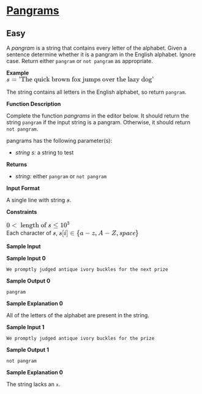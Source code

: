 # [Pangrams](https://www.hackerrank.com/challenges/pangrams/problem?isFullScreen=true)
## Easy
<div class="challenge-body-html"><div class="challenge_problem_statement"><div class="msB challenge_problem_statement_body"><div class="hackdown-content"><svg style="display: none;"><defs id="MathJax_SVG_glyphs"></defs></svg><p>A <em>pangram</em> is a string that contains every letter of the alphabet.  Given a sentence determine whether it is a pangram in the English alphabet.  Ignore case.  Return either <code>pangram</code> or <code>not pangram</code> as appropriate.</p>

<p><strong>Example</strong> <br>
<span style="font-size: 100%; display: inline-block;" class="MathJax_SVG" id="MathJax-Element-1-Frame"><svg xmlns:xlink="http://www.w3.org/1999/xlink" width="50.396ex" height="2.509ex" style="vertical-align: -0.671ex;" viewBox="0 -791.3 21698.1 1080.4" role="img" focusable="false"><g stroke="currentColor" fill="currentColor" stroke-width="0" transform="matrix(1 0 0 -1 0 0)"><path stroke-width="1" d="M131 289Q131 321 147 354T203 415T300 442Q362 442 390 415T419 355Q419 323 402 308T364 292Q351 292 340 300T328 326Q328 342 337 354T354 372T367 378Q368 378 368 379Q368 382 361 388T336 399T297 405Q249 405 227 379T204 326Q204 301 223 291T278 274T330 259Q396 230 396 163Q396 135 385 107T352 51T289 7T195 -10Q118 -10 86 19T53 87Q53 126 74 143T118 160Q133 160 146 151T160 120Q160 94 142 76T111 58Q109 57 108 57T107 55Q108 52 115 47T146 34T201 27Q237 27 263 38T301 66T318 97T323 122Q323 150 302 164T254 181T195 196T148 231Q131 256 131 289Z"></path><g transform="translate(747,0)"><path stroke-width="1" d="M56 347Q56 360 70 367H707Q722 359 722 347Q722 336 708 328L390 327H72Q56 332 56 347ZM56 153Q56 168 72 173H708Q722 163 722 153Q722 140 707 133H70Q56 140 56 153Z"></path></g><g transform="translate(1803,0)"><path stroke-width="1" d="M78 634Q78 659 95 676T138 694Q166 694 189 668T212 579Q212 525 190 476T146 403T118 379Q114 379 105 388T95 401Q95 404 107 417T133 448T161 500T176 572Q176 584 175 584T170 581T157 576T139 573Q114 573 96 590T78 634Z"></path><path stroke-width="1" d="M36 443Q37 448 46 558T55 671V677H666V671Q667 666 676 556T685 443V437H645V443Q645 445 642 478T631 544T610 593Q593 614 555 625Q534 630 478 630H451H443Q417 630 414 618Q413 616 413 339V63Q420 53 439 50T528 46H558V0H545L361 3Q186 1 177 0H164V46H194Q264 46 283 49T309 63V339V550Q309 620 304 625T271 630H244H224Q154 630 119 601Q101 585 93 554T81 486T76 443V437H36V443Z" transform="translate(278,0)"></path><path stroke-width="1" d="M41 46H55Q94 46 102 60V68Q102 77 102 91T102 124T102 167T103 217T103 272T103 329Q103 366 103 407T103 482T102 542T102 586T102 603Q99 622 88 628T43 637H25V660Q25 683 27 683L37 684Q47 685 66 686T103 688Q120 689 140 690T170 693T181 694H184V367Q244 442 328 442Q451 442 463 329Q464 322 464 190V104Q464 66 466 59T477 49Q498 46 526 46H542V0H534L510 1Q487 2 460 2T422 3Q319 3 310 0H302V46H318Q379 46 379 62Q380 64 380 200Q379 335 378 343Q372 371 358 385T334 402T308 404Q263 404 229 370Q202 343 195 315T187 232V168V108Q187 78 188 68T191 55T200 49Q221 46 249 46H265V0H257L234 1Q210 2 183 2T145 3Q42 3 33 0H25V46H41Z" transform="translate(1001,0)"></path><path stroke-width="1" d="M28 218Q28 273 48 318T98 391T163 433T229 448Q282 448 320 430T378 380T406 316T415 245Q415 238 408 231H126V216Q126 68 226 36Q246 30 270 30Q312 30 342 62Q359 79 369 104L379 128Q382 131 395 131H398Q415 131 415 121Q415 117 412 108Q393 53 349 21T250 -11Q155 -11 92 58T28 218ZM333 275Q322 403 238 411H236Q228 411 220 410T195 402T166 381T143 340T127 274V267H333V275Z" transform="translate(1557,0)"></path><path stroke-width="1" d="M33 218Q33 308 95 374T236 441H246Q330 441 381 372L387 364Q388 364 404 403L420 442H457V156Q457 -132 458 -134Q462 -142 470 -145Q491 -148 519 -148H535V-194H527L504 -193Q480 -192 453 -192T415 -191Q312 -191 303 -194H295V-148H311Q339 -148 360 -145Q369 -141 371 -135T373 -106V-41V49Q313 -11 236 -11Q154 -11 94 53T33 218ZM376 300Q346 389 278 401Q275 401 269 401T261 402Q211 400 171 350T131 214Q131 137 165 82T253 27Q296 27 328 54T376 118V300Z" transform="translate(2252,0)"></path><path stroke-width="1" d="M383 58Q327 -10 256 -10H249Q124 -10 105 89Q104 96 103 226Q102 335 102 348T96 369Q86 385 36 385H25V408Q25 431 27 431L38 432Q48 433 67 434T105 436Q122 437 142 438T172 441T184 442H187V261Q188 77 190 64Q193 49 204 40Q224 26 264 26Q290 26 311 35T343 58T363 90T375 120T379 144Q379 145 379 161T380 201T380 248V315Q380 361 370 372T320 385H302V431Q304 431 378 436T457 442H464V264Q464 84 465 81Q468 61 479 55T524 46H542V0Q540 0 467 -5T390 -11H383V58Z" transform="translate(2780,0)"></path><path stroke-width="1" d="M69 609Q69 637 87 653T131 669Q154 667 171 652T188 609Q188 579 171 564T129 549Q104 549 87 564T69 609ZM247 0Q232 3 143 3Q132 3 106 3T56 1L34 0H26V46H42Q70 46 91 49Q100 53 102 60T104 102V205V293Q104 345 102 359T88 378Q74 385 41 385H30V408Q30 431 32 431L42 432Q52 433 70 434T106 436Q123 437 142 438T171 441T182 442H185V62Q190 52 197 50T232 46H255V0H247Z" transform="translate(3337,0)"></path><path stroke-width="1" d="M370 305T349 305T313 320T297 358Q297 381 312 396Q317 401 317 402T307 404Q281 408 258 408Q209 408 178 376Q131 329 131 219Q131 137 162 90Q203 29 272 29Q313 29 338 55T374 117Q376 125 379 127T395 129H409Q415 123 415 120Q415 116 411 104T395 71T366 33T318 2T249 -11Q163 -11 99 53T34 214Q34 318 99 383T250 448T370 421T404 357Q404 334 387 320Z" transform="translate(3615,0)"></path><path stroke-width="1" d="M36 46H50Q89 46 97 60V68Q97 77 97 91T97 124T98 167T98 217T98 272T98 329Q98 366 98 407T98 482T98 542T97 586T97 603Q94 622 83 628T38 637H20V660Q20 683 22 683L32 684Q42 685 61 686T98 688Q115 689 135 690T165 693T176 694H179V463L180 233L240 287Q300 341 304 347Q310 356 310 364Q310 383 289 385H284V431H293Q308 428 412 428Q475 428 484 431H489V385H476Q407 380 360 341Q286 278 286 274Q286 273 349 181T420 79Q434 60 451 53T500 46H511V0H505Q496 3 418 3Q322 3 307 0H299V46H306Q330 48 330 65Q330 72 326 79Q323 84 276 153T228 222L176 176V120V84Q176 65 178 59T189 49Q210 46 238 46H254V0H246Q231 3 137 3T28 0H20V46H36Z" transform="translate(4060,0)"></path><path stroke-width="1" d="M307 -11Q234 -11 168 55L158 37Q156 34 153 28T147 17T143 10L138 1L118 0H98V298Q98 599 97 603Q94 622 83 628T38 637H20V660Q20 683 22 683L32 684Q42 685 61 686T98 688Q115 689 135 690T165 693T176 694H179V543Q179 391 180 391L183 394Q186 397 192 401T207 411T228 421T254 431T286 439T323 442Q401 442 461 379T522 216Q522 115 458 52T307 -11ZM182 98Q182 97 187 90T196 79T206 67T218 55T233 44T250 35T271 29T295 26Q330 26 363 46T412 113Q424 148 424 212Q424 287 412 323Q385 405 300 405Q270 405 239 390T188 347L182 339V98Z" transform="translate(4838,0)"></path><path stroke-width="1" d="M36 46H50Q89 46 97 60V68Q97 77 97 91T98 122T98 161T98 203Q98 234 98 269T98 328L97 351Q94 370 83 376T38 385H20V408Q20 431 22 431L32 432Q42 433 60 434T96 436Q112 437 131 438T160 441T171 442H174V373Q213 441 271 441H277Q322 441 343 419T364 373Q364 352 351 337T313 322Q288 322 276 338T263 372Q263 381 265 388T270 400T273 405Q271 407 250 401Q234 393 226 386Q179 341 179 207V154Q179 141 179 127T179 101T180 81T180 66V61Q181 59 183 57T188 54T193 51T200 49T207 48T216 47T225 47T235 46T245 46H276V0H267Q249 3 140 3Q37 3 28 0H20V46H36Z" transform="translate(5395,0)"></path><path stroke-width="1" d="M28 214Q28 309 93 378T250 448Q340 448 405 380T471 215Q471 120 407 55T250 -10Q153 -10 91 57T28 214ZM250 30Q372 30 372 193V225V250Q372 272 371 288T364 326T348 362T317 390T268 410Q263 411 252 411Q222 411 195 399Q152 377 139 338T126 246V226Q126 130 145 91Q177 30 250 30Z" transform="translate(5787,0)"></path><path stroke-width="1" d="M90 368Q84 378 76 380T40 385H18V431H24L43 430Q62 430 84 429T116 428Q206 428 221 431H229V385H215Q177 383 177 368Q177 367 221 239L265 113L339 328L333 345Q323 374 316 379Q308 384 278 385H258V431H264Q270 428 348 428Q439 428 454 431H461V385H452Q404 385 404 369Q404 366 418 324T449 234T481 143L496 100L537 219Q579 341 579 347Q579 363 564 373T530 385H522V431H529Q541 428 624 428Q692 428 698 431H703V385H697Q696 385 691 385T682 384Q635 377 619 334L559 161Q546 124 528 71Q508 12 503 1T487 -11H479Q460 -11 456 -4Q455 -3 407 133L361 267Q359 263 266 -4Q261 -11 243 -11H238Q225 -11 220 -3L90 368Z" transform="translate(6288,0)"></path><path stroke-width="1" d="M41 46H55Q94 46 102 60V68Q102 77 102 91T102 122T103 161T103 203Q103 234 103 269T102 328V351Q99 370 88 376T43 385H25V408Q25 431 27 431L37 432Q47 433 65 434T102 436Q119 437 138 438T167 441T178 442H181V402Q181 364 182 364T187 369T199 384T218 402T247 421T285 437Q305 442 336 442Q450 438 463 329Q464 322 464 190V104Q464 66 466 59T477 49Q498 46 526 46H542V0H534L510 1Q487 2 460 2T422 3Q319 3 310 0H302V46H318Q379 46 379 62Q380 64 380 200Q379 335 378 343Q372 371 358 385T334 402T308 404Q263 404 229 370Q202 343 195 315T187 232V168V108Q187 78 188 68T191 55T200 49Q221 46 249 46H265V0H257L234 1Q210 2 183 2T145 3Q42 3 33 0H25V46H41Z" transform="translate(7010,0)"></path><path stroke-width="1" d="M273 0Q255 3 146 3Q43 3 34 0H26V46H42Q70 46 91 49Q99 52 103 60Q104 62 104 224V385H33V431H104V497L105 564L107 574Q126 639 171 668T266 704Q267 704 275 704T289 705Q330 702 351 679T372 627Q372 604 358 590T321 576T284 590T270 627Q270 647 288 667H284Q280 668 273 668Q245 668 223 647T189 592Q183 572 182 497V431H293V385H185V225Q185 63 186 61T189 57T194 54T199 51T206 49T213 48T222 47T231 47T241 46T251 46H282V0H273Z" transform="translate(7817,0)"></path><path stroke-width="1" d="M28 214Q28 309 93 378T250 448Q340 448 405 380T471 215Q471 120 407 55T250 -10Q153 -10 91 57T28 214ZM250 30Q372 30 372 193V225V250Q372 272 371 288T364 326T348 362T317 390T268 410Q263 411 252 411Q222 411 195 399Q152 377 139 338T126 246V226Q126 130 145 91Q177 30 250 30Z" transform="translate(8123,0)"></path><path stroke-width="1" d="M201 0Q189 3 102 3Q26 3 17 0H11V46H25Q48 47 67 52T96 61T121 78T139 96T160 122T180 150L226 210L168 288Q159 301 149 315T133 336T122 351T113 363T107 370T100 376T94 379T88 381T80 383Q74 383 44 385H16V431H23Q59 429 126 429Q219 429 229 431H237V385Q201 381 201 369Q201 367 211 353T239 315T268 274L272 270L297 304Q329 345 329 358Q329 364 327 369T322 376T317 380T310 384L307 385H302V431H309Q324 428 408 428Q487 428 493 431H499V385H492Q443 385 411 368Q394 360 377 341T312 257L296 236L358 151Q424 61 429 57T446 50Q464 46 499 46H516V0H510H502Q494 1 482 1T457 2T432 2T414 3Q403 3 377 3T327 1L304 0H295V46H298Q309 46 320 51T331 63Q331 65 291 120L250 175Q249 174 219 133T185 88Q181 83 181 74Q181 63 188 55T206 46Q208 46 208 23V0H201Z" transform="translate(8624,0)"></path><path stroke-width="1" d="M98 609Q98 637 116 653T160 669Q183 667 200 652T217 609Q217 579 200 564T158 549Q133 549 116 564T98 609ZM28 -163Q58 -168 64 -168Q124 -168 135 -77Q137 -65 137 141T136 353Q132 371 120 377T72 385H52V408Q52 431 54 431L58 432Q62 432 70 432T87 433T108 434T133 436Q151 437 171 438T202 441T214 442H218V184Q217 -36 217 -59T211 -98Q195 -145 153 -175T58 -205Q9 -205 -23 -179T-55 -117Q-55 -94 -40 -79T-2 -64T36 -79T52 -118Q52 -143 28 -163Z" transform="translate(9402,0)"></path><path stroke-width="1" d="M383 58Q327 -10 256 -10H249Q124 -10 105 89Q104 96 103 226Q102 335 102 348T96 369Q86 385 36 385H25V408Q25 431 27 431L38 432Q48 433 67 434T105 436Q122 437 142 438T172 441T184 442H187V261Q188 77 190 64Q193 49 204 40Q224 26 264 26Q290 26 311 35T343 58T363 90T375 120T379 144Q379 145 379 161T380 201T380 248V315Q380 361 370 372T320 385H302V431Q304 431 378 436T457 442H464V264Q464 84 465 81Q468 61 479 55T524 46H542V0Q540 0 467 -5T390 -11H383V58Z" transform="translate(9709,0)"></path><path stroke-width="1" d="M41 46H55Q94 46 102 60V68Q102 77 102 91T102 122T103 161T103 203Q103 234 103 269T102 328V351Q99 370 88 376T43 385H25V408Q25 431 27 431L37 432Q47 433 65 434T102 436Q119 437 138 438T167 441T178 442H181V402Q181 364 182 364T187 369T199 384T218 402T247 421T285 437Q305 442 336 442Q351 442 364 440T387 434T406 426T421 417T432 406T441 395T448 384T452 374T455 366L457 361L460 365Q463 369 466 373T475 384T488 397T503 410T523 422T546 432T572 439T603 442Q729 442 740 329Q741 322 741 190V104Q741 66 743 59T754 49Q775 46 803 46H819V0H811L788 1Q764 2 737 2T699 3Q596 3 587 0H579V46H595Q656 46 656 62Q657 64 657 200Q656 335 655 343Q649 371 635 385T611 402T585 404Q540 404 506 370Q479 343 472 315T464 232V168V108Q464 78 465 68T468 55T477 49Q498 46 526 46H542V0H534L510 1Q487 2 460 2T422 3Q319 3 310 0H302V46H318Q379 46 379 62Q380 64 380 200Q379 335 378 343Q372 371 358 385T334 402T308 404Q263 404 229 370Q202 343 195 315T187 232V168V108Q187 78 188 68T191 55T200 49Q221 46 249 46H265V0H257L234 1Q210 2 183 2T145 3Q42 3 33 0H25V46H41Z" transform="translate(10265,0)"></path><path stroke-width="1" d="M36 -148H50Q89 -148 97 -134V-126Q97 -119 97 -107T97 -77T98 -38T98 6T98 55T98 106Q98 140 98 177T98 243T98 296T97 335T97 351Q94 370 83 376T38 385H20V408Q20 431 22 431L32 432Q42 433 61 434T98 436Q115 437 135 438T165 441T176 442H179V416L180 390L188 397Q247 441 326 441Q407 441 464 377T522 216Q522 115 457 52T310 -11Q242 -11 190 33L182 40V-45V-101Q182 -128 184 -134T195 -145Q216 -148 244 -148H260V-194H252L228 -193Q205 -192 178 -192T140 -191Q37 -191 28 -194H20V-148H36ZM424 218Q424 292 390 347T305 402Q234 402 182 337V98Q222 26 294 26Q345 26 384 80T424 218Z" transform="translate(11099,0)"></path><path stroke-width="1" d="M295 316Q295 356 268 385T190 414Q154 414 128 401Q98 382 98 349Q97 344 98 336T114 312T157 287Q175 282 201 278T245 269T277 256Q294 248 310 236T342 195T359 133Q359 71 321 31T198 -10H190Q138 -10 94 26L86 19L77 10Q71 4 65 -1L54 -11H46H42Q39 -11 33 -5V74V132Q33 153 35 157T45 162H54Q66 162 70 158T75 146T82 119T101 77Q136 26 198 26Q295 26 295 104Q295 133 277 151Q257 175 194 187T111 210Q75 227 54 256T33 318Q33 357 50 384T93 424T143 442T187 447H198Q238 447 268 432L283 424L292 431Q302 440 314 448H322H326Q329 448 335 442V310L329 304H301Q295 310 295 316Z" transform="translate(11655,0)"></path><path stroke-width="1" d="M28 214Q28 309 93 378T250 448Q340 448 405 380T471 215Q471 120 407 55T250 -10Q153 -10 91 57T28 214ZM250 30Q372 30 372 193V225V250Q372 272 371 288T364 326T348 362T317 390T268 410Q263 411 252 411Q222 411 195 399Q152 377 139 338T126 246V226Q126 130 145 91Q177 30 250 30Z" transform="translate(12300,0)"></path><path stroke-width="1" d="M338 431Q344 429 422 429Q479 429 503 431H508V385H497Q439 381 423 345Q421 341 356 172T288 -2Q283 -11 263 -11Q244 -11 239 -2Q99 359 98 364Q93 378 82 381T43 385H19V431H25L33 430Q41 430 53 430T79 430T104 429T122 428Q217 428 232 431H240V385H226Q187 384 184 370Q184 366 235 234L286 102L377 341V349Q377 363 367 372T349 383T335 385H331V431H338Z" transform="translate(12800,0)"></path><path stroke-width="1" d="M28 218Q28 273 48 318T98 391T163 433T229 448Q282 448 320 430T378 380T406 316T415 245Q415 238 408 231H126V216Q126 68 226 36Q246 30 270 30Q312 30 342 62Q359 79 369 104L379 128Q382 131 395 131H398Q415 131 415 121Q415 117 412 108Q393 53 349 21T250 -11Q155 -11 92 58T28 218ZM333 275Q322 403 238 411H236Q228 411 220 410T195 402T166 381T143 340T127 274V267H333V275Z" transform="translate(13329,0)"></path><path stroke-width="1" d="M36 46H50Q89 46 97 60V68Q97 77 97 91T98 122T98 161T98 203Q98 234 98 269T98 328L97 351Q94 370 83 376T38 385H20V408Q20 431 22 431L32 432Q42 433 60 434T96 436Q112 437 131 438T160 441T171 442H174V373Q213 441 271 441H277Q322 441 343 419T364 373Q364 352 351 337T313 322Q288 322 276 338T263 372Q263 381 265 388T270 400T273 405Q271 407 250 401Q234 393 226 386Q179 341 179 207V154Q179 141 179 127T179 101T180 81T180 66V61Q181 59 183 57T188 54T193 51T200 49T207 48T216 47T225 47T235 46T245 46H276V0H267Q249 3 140 3Q37 3 28 0H20V46H36Z" transform="translate(13773,0)"></path><path stroke-width="1" d="M27 422Q80 426 109 478T141 600V615H181V431H316V385H181V241Q182 116 182 100T189 68Q203 29 238 29Q282 29 292 100Q293 108 293 146V181H333V146V134Q333 57 291 17Q264 -10 221 -10Q187 -10 162 2T124 33T105 68T98 100Q97 107 97 248V385H18V422H27Z" transform="translate(14416,0)"></path><path stroke-width="1" d="M41 46H55Q94 46 102 60V68Q102 77 102 91T102 124T102 167T103 217T103 272T103 329Q103 366 103 407T103 482T102 542T102 586T102 603Q99 622 88 628T43 637H25V660Q25 683 27 683L37 684Q47 685 66 686T103 688Q120 689 140 690T170 693T181 694H184V367Q244 442 328 442Q451 442 463 329Q464 322 464 190V104Q464 66 466 59T477 49Q498 46 526 46H542V0H534L510 1Q487 2 460 2T422 3Q319 3 310 0H302V46H318Q379 46 379 62Q380 64 380 200Q379 335 378 343Q372 371 358 385T334 402T308 404Q263 404 229 370Q202 343 195 315T187 232V168V108Q187 78 188 68T191 55T200 49Q221 46 249 46H265V0H257L234 1Q210 2 183 2T145 3Q42 3 33 0H25V46H41Z" transform="translate(14805,0)"></path><path stroke-width="1" d="M28 218Q28 273 48 318T98 391T163 433T229 448Q282 448 320 430T378 380T406 316T415 245Q415 238 408 231H126V216Q126 68 226 36Q246 30 270 30Q312 30 342 62Q359 79 369 104L379 128Q382 131 395 131H398Q415 131 415 121Q415 117 412 108Q393 53 349 21T250 -11Q155 -11 92 58T28 218ZM333 275Q322 403 238 411H236Q228 411 220 410T195 402T166 381T143 340T127 274V267H333V275Z" transform="translate(15362,0)"></path><path stroke-width="1" d="M42 46H56Q95 46 103 60V68Q103 77 103 91T103 124T104 167T104 217T104 272T104 329Q104 366 104 407T104 482T104 542T103 586T103 603Q100 622 89 628T44 637H26V660Q26 683 28 683L38 684Q48 685 67 686T104 688Q121 689 141 690T171 693T182 694H185V379Q185 62 186 60Q190 52 198 49Q219 46 247 46H263V0H255L232 1Q209 2 183 2T145 3T107 3T57 1L34 0H26V46H42Z" transform="translate(16056,0)"></path><path stroke-width="1" d="M137 305T115 305T78 320T63 359Q63 394 97 421T218 448Q291 448 336 416T396 340Q401 326 401 309T402 194V124Q402 76 407 58T428 40Q443 40 448 56T453 109V145H493V106Q492 66 490 59Q481 29 455 12T400 -6T353 12T329 54V58L327 55Q325 52 322 49T314 40T302 29T287 17T269 6T247 -2T221 -8T190 -11Q130 -11 82 20T34 107Q34 128 41 147T68 188T116 225T194 253T304 268H318V290Q318 324 312 340Q290 411 215 411Q197 411 181 410T156 406T148 403Q170 388 170 359Q170 334 154 320ZM126 106Q126 75 150 51T209 26Q247 26 276 49T315 109Q317 116 318 175Q318 233 317 233Q309 233 296 232T251 223T193 203T147 166T126 106Z" transform="translate(16335,0)"></path><path stroke-width="1" d="M42 263Q44 270 48 345T53 423V431H393Q399 425 399 415Q399 403 398 402L381 378Q364 355 331 309T265 220L134 41L182 40H206Q254 40 283 46T331 77Q352 105 359 185L361 201Q361 202 381 202H401V196Q401 195 393 103T384 6V0H209L34 1L31 3Q28 8 28 17Q28 30 29 31T160 210T294 394H236Q169 393 152 388Q127 382 113 367Q89 344 82 264V255H42V263Z" transform="translate(16835,0)"></path><path stroke-width="1" d="M69 -66Q91 -66 104 -80T118 -116Q118 -134 109 -145T91 -160Q84 -163 97 -166Q104 -168 111 -168Q131 -168 148 -159T175 -138T197 -106T213 -75T225 -43L242 0L170 183Q150 233 125 297Q101 358 96 368T80 381Q79 382 78 382Q66 385 34 385H19V431H26L46 430Q65 430 88 429T122 428Q129 428 142 428T171 429T200 430T224 430L233 431H241V385H232Q183 385 185 366L286 112Q286 113 332 227L376 341V350Q376 365 366 373T348 383T334 385H331V431H337H344Q351 431 361 431T382 430T405 429T422 429Q477 429 503 431H508V385H497Q441 380 422 345Q420 343 378 235T289 9T227 -131Q180 -204 113 -204Q69 -204 44 -177T19 -116Q19 -89 35 -78T69 -66Z" transform="translate(17280,0)"></path><path stroke-width="1" d="M376 495Q376 511 376 535T377 568Q377 613 367 624T316 637H298V660Q298 683 300 683L310 684Q320 685 339 686T376 688Q393 689 413 690T443 693T454 694H457V390Q457 84 458 81Q461 61 472 55T517 46H535V0Q533 0 459 -5T380 -11H373V44L365 37Q307 -11 235 -11Q158 -11 96 50T34 215Q34 315 97 378T244 442Q319 442 376 393V495ZM373 342Q328 405 260 405Q211 405 173 369Q146 341 139 305T131 211Q131 155 138 120T173 59Q203 26 251 26Q322 26 373 103V342Z" transform="translate(18058,0)"></path><path stroke-width="1" d="M28 214Q28 309 93 378T250 448Q340 448 405 380T471 215Q471 120 407 55T250 -10Q153 -10 91 57T28 214ZM250 30Q372 30 372 193V225V250Q372 272 371 288T364 326T348 362T317 390T268 410Q263 411 252 411Q222 411 195 399Q152 377 139 338T126 246V226Q126 130 145 91Q177 30 250 30Z" transform="translate(18615,0)"></path><path stroke-width="1" d="M329 409Q373 453 429 453Q459 453 472 434T485 396Q485 382 476 371T449 360Q416 360 412 390Q410 404 415 411Q415 412 416 414V415Q388 412 363 393Q355 388 355 386Q355 385 359 381T368 369T379 351T388 325T392 292Q392 230 343 187T222 143Q172 143 123 171Q112 153 112 133Q112 98 138 81Q147 75 155 75T227 73Q311 72 335 67Q396 58 431 26Q470 -13 470 -72Q470 -139 392 -175Q332 -206 250 -206Q167 -206 107 -175Q29 -140 29 -75Q29 -39 50 -15T92 18L103 24Q67 55 67 108Q67 155 96 193Q52 237 52 292Q52 355 102 398T223 442Q274 442 318 416L329 409ZM299 343Q294 371 273 387T221 404Q192 404 171 388T145 343Q142 326 142 292Q142 248 149 227T179 192Q196 182 222 182Q244 182 260 189T283 207T294 227T299 242Q302 258 302 292T299 343ZM403 -75Q403 -50 389 -34T348 -11T299 -2T245 0H218Q151 0 138 -6Q118 -15 107 -34T95 -74Q95 -84 101 -97T122 -127T170 -155T250 -167Q319 -167 361 -139T403 -75Z" transform="translate(19115,0)"></path><path stroke-width="1" d="M78 634Q78 659 95 676T138 694Q166 694 189 668T212 579Q212 525 190 476T146 403T118 379Q114 379 105 388T95 401Q95 404 107 417T133 448T161 500T176 572Q176 584 175 584T170 581T157 576T139 573Q114 573 96 590T78 634Z" transform="translate(19616,0)"></path></g></g></svg></span>  </p>

<p>The string contains all letters in the English alphabet, so return <code>pangram</code>.</p>

<p><strong>Function Description</strong></p>

<p>Complete the function <em>pangrams</em> in the editor below.  It should return the string <code>pangram</code> if the input string is a pangram.  Otherwise, it should return <code>not pangram</code>.  </p>

<p>pangrams has the following parameter(s):</p>

<ul>
<li><em>string s:</em> a string to test  </li>
</ul>

<p><strong>Returns</strong>  </p>

<ul>
<li><em>string:</em> either <code>pangram</code> or <code>not pangram</code>  </li>
</ul></div></div></div><div class="challenge_input_format"><div class="msB challenge_input_format_title"><p><strong>Input Format</strong></p></div><div class="msB challenge_input_format_body"><div class="hackdown-content"><svg style="display: none;"><defs id="MathJax_SVG_glyphs"></defs></svg><p>A single line with string <span style="font-size: 100%; display: inline-block;" class="MathJax_SVG" id="MathJax-Element-1-Frame"><svg xmlns:xlink="http://www.w3.org/1999/xlink" width="1.09ex" height="1.676ex" style="vertical-align: -0.338ex;" viewBox="0 -576.1 469.5 721.6" role="img" focusable="false"><g stroke="currentColor" fill="currentColor" stroke-width="0" transform="matrix(1 0 0 -1 0 0)"><path stroke-width="1" d="M131 289Q131 321 147 354T203 415T300 442Q362 442 390 415T419 355Q419 323 402 308T364 292Q351 292 340 300T328 326Q328 342 337 354T354 372T367 378Q368 378 368 379Q368 382 361 388T336 399T297 405Q249 405 227 379T204 326Q204 301 223 291T278 274T330 259Q396 230 396 163Q396 135 385 107T352 51T289 7T195 -10Q118 -10 86 19T53 87Q53 126 74 143T118 160Q133 160 146 151T160 120Q160 94 142 76T111 58Q109 57 108 57T107 55Q108 52 115 47T146 34T201 27Q237 27 263 38T301 66T318 97T323 122Q323 150 302 164T254 181T195 196T148 231Q131 256 131 289Z"></path></g></svg></span>. </p></div></div></div><div class="challenge_constraints"><div class="msB challenge_constraints_title"><p><strong>Constraints</strong></p></div><div class="msB challenge_constraints_body"><div class="hackdown-content"><svg style="display: none;"><defs id="MathJax_SVG_glyphs"></defs></svg><p><span style="font-size: 100%; display: inline-block;" class="MathJax_SVG" id="MathJax-Element-1-Frame"><svg xmlns:xlink="http://www.w3.org/1999/xlink" width="21.777ex" height="3.009ex" style="vertical-align: -0.671ex;" viewBox="0 -1006.6 9376 1295.7" role="img" focusable="false"><g stroke="currentColor" fill="currentColor" stroke-width="0" transform="matrix(1 0 0 -1 0 0)"><path stroke-width="1" d="M96 585Q152 666 249 666Q297 666 345 640T423 548Q460 465 460 320Q460 165 417 83Q397 41 362 16T301 -15T250 -22Q224 -22 198 -16T137 16T82 83Q39 165 39 320Q39 494 96 585ZM321 597Q291 629 250 629Q208 629 178 597Q153 571 145 525T137 333Q137 175 145 125T181 46Q209 16 250 16Q290 16 318 46Q347 76 354 130T362 333Q362 478 354 524T321 597Z"></path><g transform="translate(778,0)"><path stroke-width="1" d="M694 -11T694 -19T688 -33T678 -40Q671 -40 524 29T234 166L90 235Q83 240 83 250Q83 261 91 266Q664 540 678 540Q681 540 687 534T694 519T687 505Q686 504 417 376L151 250L417 124Q686 -4 687 -5Q694 -11 694 -19Z"></path></g><g transform="translate(1834,0)"><path stroke-width="1" d="M42 46H56Q95 46 103 60V68Q103 77 103 91T103 124T104 167T104 217T104 272T104 329Q104 366 104 407T104 482T104 542T103 586T103 603Q100 622 89 628T44 637H26V660Q26 683 28 683L38 684Q48 685 67 686T104 688Q121 689 141 690T171 693T182 694H185V379Q185 62 186 60Q190 52 198 49Q219 46 247 46H263V0H255L232 1Q209 2 183 2T145 3T107 3T57 1L34 0H26V46H42Z" transform="translate(250,0)"></path><path stroke-width="1" d="M28 218Q28 273 48 318T98 391T163 433T229 448Q282 448 320 430T378 380T406 316T415 245Q415 238 408 231H126V216Q126 68 226 36Q246 30 270 30Q312 30 342 62Q359 79 369 104L379 128Q382 131 395 131H398Q415 131 415 121Q415 117 412 108Q393 53 349 21T250 -11Q155 -11 92 58T28 218ZM333 275Q322 403 238 411H236Q228 411 220 410T195 402T166 381T143 340T127 274V267H333V275Z" transform="translate(528,0)"></path><path stroke-width="1" d="M41 46H55Q94 46 102 60V68Q102 77 102 91T102 122T103 161T103 203Q103 234 103 269T102 328V351Q99 370 88 376T43 385H25V408Q25 431 27 431L37 432Q47 433 65 434T102 436Q119 437 138 438T167 441T178 442H181V402Q181 364 182 364T187 369T199 384T218 402T247 421T285 437Q305 442 336 442Q450 438 463 329Q464 322 464 190V104Q464 66 466 59T477 49Q498 46 526 46H542V0H534L510 1Q487 2 460 2T422 3Q319 3 310 0H302V46H318Q379 46 379 62Q380 64 380 200Q379 335 378 343Q372 371 358 385T334 402T308 404Q263 404 229 370Q202 343 195 315T187 232V168V108Q187 78 188 68T191 55T200 49Q221 46 249 46H265V0H257L234 1Q210 2 183 2T145 3Q42 3 33 0H25V46H41Z" transform="translate(973,0)"></path><path stroke-width="1" d="M329 409Q373 453 429 453Q459 453 472 434T485 396Q485 382 476 371T449 360Q416 360 412 390Q410 404 415 411Q415 412 416 414V415Q388 412 363 393Q355 388 355 386Q355 385 359 381T368 369T379 351T388 325T392 292Q392 230 343 187T222 143Q172 143 123 171Q112 153 112 133Q112 98 138 81Q147 75 155 75T227 73Q311 72 335 67Q396 58 431 26Q470 -13 470 -72Q470 -139 392 -175Q332 -206 250 -206Q167 -206 107 -175Q29 -140 29 -75Q29 -39 50 -15T92 18L103 24Q67 55 67 108Q67 155 96 193Q52 237 52 292Q52 355 102 398T223 442Q274 442 318 416L329 409ZM299 343Q294 371 273 387T221 404Q192 404 171 388T145 343Q142 326 142 292Q142 248 149 227T179 192Q196 182 222 182Q244 182 260 189T283 207T294 227T299 242Q302 258 302 292T299 343ZM403 -75Q403 -50 389 -34T348 -11T299 -2T245 0H218Q151 0 138 -6Q118 -15 107 -34T95 -74Q95 -84 101 -97T122 -127T170 -155T250 -167Q319 -167 361 -139T403 -75Z" transform="translate(1529,0)"></path><path stroke-width="1" d="M27 422Q80 426 109 478T141 600V615H181V431H316V385H181V241Q182 116 182 100T189 68Q203 29 238 29Q282 29 292 100Q293 108 293 146V181H333V146V134Q333 57 291 17Q264 -10 221 -10Q187 -10 162 2T124 33T105 68T98 100Q97 107 97 248V385H18V422H27Z" transform="translate(2030,0)"></path><path stroke-width="1" d="M41 46H55Q94 46 102 60V68Q102 77 102 91T102 124T102 167T103 217T103 272T103 329Q103 366 103 407T103 482T102 542T102 586T102 603Q99 622 88 628T43 637H25V660Q25 683 27 683L37 684Q47 685 66 686T103 688Q120 689 140 690T170 693T181 694H184V367Q244 442 328 442Q451 442 463 329Q464 322 464 190V104Q464 66 466 59T477 49Q498 46 526 46H542V0H534L510 1Q487 2 460 2T422 3Q319 3 310 0H302V46H318Q379 46 379 62Q380 64 380 200Q379 335 378 343Q372 371 358 385T334 402T308 404Q263 404 229 370Q202 343 195 315T187 232V168V108Q187 78 188 68T191 55T200 49Q221 46 249 46H265V0H257L234 1Q210 2 183 2T145 3Q42 3 33 0H25V46H41Z" transform="translate(2419,0)"></path><path stroke-width="1" d="M28 214Q28 309 93 378T250 448Q340 448 405 380T471 215Q471 120 407 55T250 -10Q153 -10 91 57T28 214ZM250 30Q372 30 372 193V225V250Q372 272 371 288T364 326T348 362T317 390T268 410Q263 411 252 411Q222 411 195 399Q152 377 139 338T126 246V226Q126 130 145 91Q177 30 250 30Z" transform="translate(3226,0)"></path><path stroke-width="1" d="M273 0Q255 3 146 3Q43 3 34 0H26V46H42Q70 46 91 49Q99 52 103 60Q104 62 104 224V385H33V431H104V497L105 564L107 574Q126 639 171 668T266 704Q267 704 275 704T289 705Q330 702 351 679T372 627Q372 604 358 590T321 576T284 590T270 627Q270 647 288 667H284Q280 668 273 668Q245 668 223 647T189 592Q183 572 182 497V431H293V385H185V225Q185 63 186 61T189 57T194 54T199 51T206 49T213 48T222 47T231 47T241 46T251 46H282V0H273Z" transform="translate(3726,0)"></path></g><g transform="translate(6117,0)"><path stroke-width="1" d="M131 289Q131 321 147 354T203 415T300 442Q362 442 390 415T419 355Q419 323 402 308T364 292Q351 292 340 300T328 326Q328 342 337 354T354 372T367 378Q368 378 368 379Q368 382 361 388T336 399T297 405Q249 405 227 379T204 326Q204 301 223 291T278 274T330 259Q396 230 396 163Q396 135 385 107T352 51T289 7T195 -10Q118 -10 86 19T53 87Q53 126 74 143T118 160Q133 160 146 151T160 120Q160 94 142 76T111 58Q109 57 108 57T107 55Q108 52 115 47T146 34T201 27Q237 27 263 38T301 66T318 97T323 122Q323 150 302 164T254 181T195 196T148 231Q131 256 131 289Z"></path></g><g transform="translate(6864,0)"><path stroke-width="1" d="M674 636Q682 636 688 630T694 615T687 601Q686 600 417 472L151 346L399 228Q687 92 691 87Q694 81 694 76Q694 58 676 56H670L382 192Q92 329 90 331Q83 336 83 348Q84 359 96 365Q104 369 382 500T665 634Q669 636 674 636ZM84 -118Q84 -108 99 -98H678Q694 -104 694 -118Q694 -130 679 -138H98Q84 -131 84 -118Z"></path></g><g transform="translate(7921,0)"><path stroke-width="1" d="M213 578L200 573Q186 568 160 563T102 556H83V602H102Q149 604 189 617T245 641T273 663Q275 666 285 666Q294 666 302 660V361L303 61Q310 54 315 52T339 48T401 46H427V0H416Q395 3 257 3Q121 3 100 0H88V46H114Q136 46 152 46T177 47T193 50T201 52T207 57T213 61V578Z"></path><path stroke-width="1" d="M96 585Q152 666 249 666Q297 666 345 640T423 548Q460 465 460 320Q460 165 417 83Q397 41 362 16T301 -15T250 -22Q224 -22 198 -16T137 16T82 83Q39 165 39 320Q39 494 96 585ZM321 597Q291 629 250 629Q208 629 178 597Q153 571 145 525T137 333Q137 175 145 125T181 46Q209 16 250 16Q290 16 318 46Q347 76 354 130T362 333Q362 478 354 524T321 597Z" transform="translate(500,0)"></path><g transform="translate(1001,393)"><path stroke-width="1" transform="scale(0.707)" d="M127 463Q100 463 85 480T69 524Q69 579 117 622T233 665Q268 665 277 664Q351 652 390 611T430 522Q430 470 396 421T302 350L299 348Q299 347 308 345T337 336T375 315Q457 262 457 175Q457 96 395 37T238 -22Q158 -22 100 21T42 130Q42 158 60 175T105 193Q133 193 151 175T169 130Q169 119 166 110T159 94T148 82T136 74T126 70T118 67L114 66Q165 21 238 21Q293 21 321 74Q338 107 338 175V195Q338 290 274 322Q259 328 213 329L171 330L168 332Q166 335 166 348Q166 366 174 366Q202 366 232 371Q266 376 294 413T322 525V533Q322 590 287 612Q265 626 240 626Q208 626 181 615T143 592T132 580H135Q138 579 143 578T153 573T165 566T175 555T183 540T186 520Q186 498 172 481T127 463Z"></path></g></g></g></svg></span> <br>
Each character of <span style="font-size: 100%; display: inline-block;" class="MathJax_SVG" id="MathJax-Element-2-Frame"><svg xmlns:xlink="http://www.w3.org/1999/xlink" width="1.09ex" height="1.676ex" style="vertical-align: -0.338ex;" viewBox="0 -576.1 469.5 721.6" role="img" focusable="false"><g stroke="currentColor" fill="currentColor" stroke-width="0" transform="matrix(1 0 0 -1 0 0)"><path stroke-width="1" d="M131 289Q131 321 147 354T203 415T300 442Q362 442 390 415T419 355Q419 323 402 308T364 292Q351 292 340 300T328 326Q328 342 337 354T354 372T367 378Q368 378 368 379Q368 382 361 388T336 399T297 405Q249 405 227 379T204 326Q204 301 223 291T278 274T330 259Q396 230 396 163Q396 135 385 107T352 51T289 7T195 -10Q118 -10 86 19T53 87Q53 126 74 143T118 160Q133 160 146 151T160 120Q160 94 142 76T111 58Q109 57 108 57T107 55Q108 52 115 47T146 34T201 27Q237 27 263 38T301 66T318 97T323 122Q323 150 302 164T254 181T195 196T148 231Q131 256 131 289Z"></path></g></svg></span>, <span style="font-size: 100%; display: inline-block;" class="MathJax_SVG" id="MathJax-Element-3-Frame"><svg xmlns:xlink="http://www.w3.org/1999/xlink" width="27.308ex" height="2.843ex" style="vertical-align: -0.838ex;" viewBox="0 -863.1 11757.8 1223.9" role="img" focusable="false"><g stroke="currentColor" fill="currentColor" stroke-width="0" transform="matrix(1 0 0 -1 0 0)"><path stroke-width="1" d="M131 289Q131 321 147 354T203 415T300 442Q362 442 390 415T419 355Q419 323 402 308T364 292Q351 292 340 300T328 326Q328 342 337 354T354 372T367 378Q368 378 368 379Q368 382 361 388T336 399T297 405Q249 405 227 379T204 326Q204 301 223 291T278 274T330 259Q396 230 396 163Q396 135 385 107T352 51T289 7T195 -10Q118 -10 86 19T53 87Q53 126 74 143T118 160Q133 160 146 151T160 120Q160 94 142 76T111 58Q109 57 108 57T107 55Q108 52 115 47T146 34T201 27Q237 27 263 38T301 66T318 97T323 122Q323 150 302 164T254 181T195 196T148 231Q131 256 131 289Z"></path><g transform="translate(469,0)"><path stroke-width="1" d="M118 -250V750H255V710H158V-210H255V-250H118Z"></path></g><g transform="translate(748,0)"><path stroke-width="1" d="M184 600Q184 624 203 642T247 661Q265 661 277 649T290 619Q290 596 270 577T226 557Q211 557 198 567T184 600ZM21 287Q21 295 30 318T54 369T98 420T158 442Q197 442 223 419T250 357Q250 340 236 301T196 196T154 83Q149 61 149 51Q149 26 166 26Q175 26 185 29T208 43T235 78T260 137Q263 149 265 151T282 153Q302 153 302 143Q302 135 293 112T268 61T223 11T161 -11Q129 -11 102 10T74 74Q74 91 79 106T122 220Q160 321 166 341T173 380Q173 404 156 404H154Q124 404 99 371T61 287Q60 286 59 284T58 281T56 279T53 278T49 278T41 278H27Q21 284 21 287Z"></path></g><g transform="translate(1093,0)"><path stroke-width="1" d="M22 710V750H159V-250H22V-210H119V710H22Z"></path></g><g transform="translate(1649,0)"><path stroke-width="1" d="M84 250Q84 372 166 450T360 539Q361 539 377 539T419 540T469 540H568Q583 532 583 520Q583 511 570 501L466 500Q355 499 329 494Q280 482 242 458T183 409T147 354T129 306T124 272V270H568Q583 262 583 250T568 230H124V228Q124 207 134 177T167 112T231 48T328 7Q355 1 466 0H570Q583 -10 583 -20Q583 -32 568 -40H471Q464 -40 446 -40T417 -41Q262 -41 172 45Q84 127 84 250Z"></path></g><g transform="translate(2595,0)"><path stroke-width="1" d="M434 -231Q434 -244 428 -250H410Q281 -250 230 -184Q225 -177 222 -172T217 -161T213 -148T211 -133T210 -111T209 -84T209 -47T209 0Q209 21 209 53Q208 142 204 153Q203 154 203 155Q189 191 153 211T82 231Q71 231 68 234T65 250T68 266T82 269Q116 269 152 289T203 345Q208 356 208 377T209 529V579Q209 634 215 656T244 698Q270 724 324 740Q361 748 377 749Q379 749 390 749T408 750H428Q434 744 434 732Q434 719 431 716Q429 713 415 713Q362 710 332 689T296 647Q291 634 291 499V417Q291 370 288 353T271 314Q240 271 184 255L170 250L184 245Q202 239 220 230T262 196T290 137Q291 131 291 1Q291 -134 296 -147Q306 -174 339 -192T415 -213Q429 -213 431 -216Q434 -219 434 -231Z"></path></g><g transform="translate(3095,0)"><path stroke-width="1" d="M33 157Q33 258 109 349T280 441Q331 441 370 392Q386 422 416 422Q429 422 439 414T449 394Q449 381 412 234T374 68Q374 43 381 35T402 26Q411 27 422 35Q443 55 463 131Q469 151 473 152Q475 153 483 153H487Q506 153 506 144Q506 138 501 117T481 63T449 13Q436 0 417 -8Q409 -10 393 -10Q359 -10 336 5T306 36L300 51Q299 52 296 50Q294 48 292 46Q233 -10 172 -10Q117 -10 75 30T33 157ZM351 328Q351 334 346 350T323 385T277 405Q242 405 210 374T160 293Q131 214 119 129Q119 126 119 118T118 106Q118 61 136 44T179 26Q217 26 254 59T298 110Q300 114 325 217T351 328Z"></path></g><g transform="translate(3847,0)"><path stroke-width="1" d="M84 237T84 250T98 270H679Q694 262 694 250T679 230H98Q84 237 84 250Z"></path></g><g transform="translate(4848,0)"><path stroke-width="1" d="M347 338Q337 338 294 349T231 360Q211 360 197 356T174 346T162 335T155 324L153 320Q150 317 138 317Q117 317 117 325Q117 330 120 339Q133 378 163 406T229 440Q241 442 246 442Q271 442 291 425T329 392T367 375Q389 375 411 408T434 441Q435 442 449 442H462Q468 436 468 434Q468 430 463 420T449 399T432 377T418 358L411 349Q368 298 275 214T160 106L148 94L163 93Q185 93 227 82T290 71Q328 71 360 90T402 140Q406 149 409 151T424 153Q443 153 443 143Q443 138 442 134Q425 72 376 31T278 -11Q252 -11 232 6T193 40T155 57Q111 57 76 -3Q70 -11 59 -11H54H41Q35 -5 35 -2Q35 13 93 84Q132 129 225 214T340 322Q352 338 347 338Z"></path></g><g transform="translate(5316,0)"><path stroke-width="1" d="M78 35T78 60T94 103T137 121Q165 121 187 96T210 8Q210 -27 201 -60T180 -117T154 -158T130 -185T117 -194Q113 -194 104 -185T95 -172Q95 -168 106 -156T131 -126T157 -76T173 -3V9L172 8Q170 7 167 6T161 3T152 1T140 0Q113 0 96 17Z"></path></g><g transform="translate(5761,0)"><path stroke-width="1" d="M208 74Q208 50 254 46Q272 46 272 35Q272 34 270 22Q267 8 264 4T251 0Q249 0 239 0T205 1T141 2Q70 2 50 0H42Q35 7 35 11Q37 38 48 46H62Q132 49 164 96Q170 102 345 401T523 704Q530 716 547 716H555H572Q578 707 578 706L606 383Q634 60 636 57Q641 46 701 46Q726 46 726 36Q726 34 723 22Q720 7 718 4T704 0Q701 0 690 0T651 1T578 2Q484 2 455 0H443Q437 6 437 9T439 27Q443 40 445 43L449 46H469Q523 49 533 63L521 213H283L249 155Q208 86 208 74ZM516 260Q516 271 504 416T490 562L463 519Q447 492 400 412L310 260L413 259Q516 259 516 260Z"></path></g><g transform="translate(6734,0)"><path stroke-width="1" d="M84 237T84 250T98 270H679Q694 262 694 250T679 230H98Q84 237 84 250Z"></path></g><g transform="translate(7735,0)"><path stroke-width="1" d="M58 8Q58 23 64 35Q64 36 329 334T596 635L586 637Q575 637 512 637H500H476Q442 637 420 635T365 624T311 598T266 548T228 469Q227 466 226 463T224 458T223 453T222 450L221 448Q218 443 202 443Q185 443 182 453L214 561Q228 606 241 651Q249 679 253 681Q256 683 487 683H718Q723 678 723 675Q723 673 717 649Q189 54 188 52L185 49H274Q369 50 377 51Q452 60 500 100T579 247Q587 272 590 277T603 282H607Q628 282 628 271Q547 5 541 2Q538 0 300 0H124Q58 0 58 8Z"></path></g><g transform="translate(8458,0)"><path stroke-width="1" d="M78 35T78 60T94 103T137 121Q165 121 187 96T210 8Q210 -27 201 -60T180 -117T154 -158T130 -185T117 -194Q113 -194 104 -185T95 -172Q95 -168 106 -156T131 -126T157 -76T173 -3V9L172 8Q170 7 167 6T161 3T152 1T140 0Q113 0 96 17Z"></path></g><g transform="translate(8903,0)"><path stroke-width="1" d="M153 285Q153 349 197 395T311 442Q355 442 386 420T418 356Q418 321 401 308T365 294Q336 294 331 326Q331 336 334 345T343 359T353 368T362 374L366 376Q365 379 362 383T344 396T308 404Q265 404 246 377T226 325T244 289T287 275T339 258T383 212Q395 188 395 163Q395 132 379 95T333 32Q279 -11 207 -11Q154 -11 115 13T76 86Q76 108 83 123T102 145T121 153T135 156Q154 156 164 145T175 117Q175 82 142 66L132 62Q131 62 131 61Q131 57 139 49T166 34T210 26Q250 26 277 44T312 83T321 123Q321 153 301 166T248 185T204 198Q176 211 162 241Q153 258 153 285Z"></path><path stroke-width="1" d="M81 278Q75 284 75 287Q93 379 131 417Q154 442 189 442Q222 440 243 423T272 382L280 390Q335 442 389 442Q446 442 482 398T518 284Q518 212 480 137T375 19Q321 -10 291 -10H282H278Q237 -10 204 28L202 32L181 -51Q160 -135 160 -139Q160 -147 205 -148H230Q236 -155 236 -157T233 -175Q230 -187 227 -190T214 -194Q211 -194 202 -194T169 -193T108 -192Q40 -192 21 -194H13Q6 -187 6 -183T9 -167Q13 -153 16 -151T39 -148Q73 -147 78 -136Q82 -128 139 104Q199 337 199 347Q202 362 202 372Q202 406 182 406Q169 406 159 391Q145 374 132 328T117 280T98 278H81ZM221 111Q234 26 286 26Q307 26 336 47T385 116Q398 147 416 217T435 332Q435 354 433 361Q420 405 383 405Q333 405 279 326L273 317L221 111Z" transform="translate(409,0)"></path><path stroke-width="1" d="M418 53Q418 26 438 26Q466 26 494 131Q500 151 504 152Q507 153 516 153H521Q531 153 534 153T540 150T543 144Q543 141 540 126T529 88T509 43T477 5T434 -11Q404 -11 383 3T354 30T347 48H346Q345 47 342 45T337 40Q282 -11 228 -11Q172 -11 137 34T101 146Q101 260 177 351T333 442Q343 442 352 441T369 437T382 431T393 425T402 417T409 410T414 402T419 396Q423 406 436 414T461 422Q475 422 484 413T494 395Q494 384 459 244T420 88Q418 80 418 58V53ZM397 323Q397 344 382 374T333 405Q302 405 271 372Q249 349 235 316T203 215Q184 135 184 108V100V94Q184 54 207 35Q218 26 235 26Q279 26 330 91Q343 109 346 118T372 217Q397 317 397 323Z" transform="translate(921,0)"></path><path stroke-width="1" d="M257 -10Q183 -10 143 37T103 155Q103 257 173 341T337 440Q341 441 348 441H358Q421 441 445 415T469 356Q469 320 450 305T410 289Q392 289 381 299T370 325Q370 362 404 378L414 383Q392 402 365 405Q322 405 285 375T227 294Q217 271 202 213T187 119Q187 27 263 27Q299 27 330 40Q361 51 386 71T424 106T440 121Q444 121 455 110T466 96Q466 92 458 81T432 54T390 24T331 0T257 -10Z" transform="translate(1432,0)"></path><path stroke-width="1" d="M107 166Q107 230 131 283T193 369T270 420T345 441Q346 441 352 441T361 442H364Q409 442 439 418T470 355Q470 270 366 239Q308 223 218 223H205Q189 164 189 125Q189 83 206 55T261 27Q309 27 353 50T426 109Q436 121 440 121T453 111T466 97Q469 92 455 77Q424 41 372 16T258 -10Q184 -10 146 41T107 166ZM416 333T416 354T401 390T360 405Q322 405 292 384T246 336T223 288T215 261Q215 260 240 260Q262 261 276 262T314 266T353 275T384 291T408 317Z" transform="translate(1893,0)"></path></g><g transform="translate(11257,0)"><path stroke-width="1" d="M65 731Q65 745 68 747T88 750Q171 750 216 725T279 670Q288 649 289 635T291 501Q292 362 293 357Q306 312 345 291T417 269Q428 269 431 266T434 250T431 234T417 231Q380 231 345 210T298 157Q293 143 292 121T291 -28V-79Q291 -134 285 -156T256 -198Q202 -250 89 -250Q71 -250 68 -247T65 -230Q65 -224 65 -223T66 -218T69 -214T77 -213Q91 -213 108 -210T146 -200T183 -177T207 -139Q208 -134 209 3L210 139Q223 196 280 230Q315 247 330 250Q305 257 280 270Q225 304 212 352L210 362L209 498Q208 635 207 640Q195 680 154 696T77 713Q68 713 67 716T65 731Z"></path></g></g></svg></span></p></div></div></div><div class="challenge_sample_input"><div class="msB challenge_sample_input_title"><p><strong>Sample Input</strong></p></div><div class="msB challenge_sample_input_body"><div class="hackdown-content"><svg style="display: none;"><defs id="MathJax_SVG_glyphs"></defs></svg><p><strong>Sample Input 0</strong>  </p>

<p><code>We promptly judged antique ivory buckles for the next prize</code></p>

<p><strong>Sample Output 0</strong></p>

<p><code>pangram</code></p>

<p><strong>Sample Explanation 0</strong></p>

<p>All of the letters of the alphabet are present in the string.  </p>

<p><strong>Sample Input 1</strong>  </p>

<p><code>We promptly judged antique ivory buckles for the prize</code></p>

<p><strong>Sample Output 1</strong></p>

<p><code>not pangram</code></p>

<p><strong>Sample Explanation 0</strong></p>

<p>The string lacks an <code>x</code>.  </p></div></div></div></div>